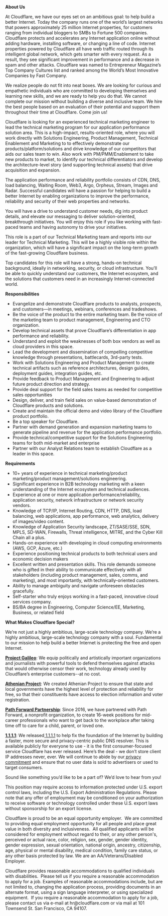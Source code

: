 <div class="content-intro">
	<div><strong>About Us</strong></div>
	<div>
		<p><span style="font-weight: 400;">At Cloudflare, we have our eyes set on an ambitious goal: to help build a better Internet. Today the company runs one of the world’s largest networks that powers approximately 25 million Internet properties, for customers ranging from individual bloggers to SMBs to Fortune 500 companies. Cloudflare protects and accelerates any Internet application online without adding hardware, installing software, or changing a line of code. Internet properties powered by Cloudflare all have web traffic routed through its intelligent global network, which gets smarter with every request. As a result, they see significant improvement in performance and a decrease in spam and other attacks. Cloudflare was named to Entrepreneur Magazine’s Top Company Cultures list and ranked among the World’s Most Innovative Companies by Fast Company.</span><span style="font-weight: 400;">&nbsp;</span></p>
		<p><span style="font-weight: 400;">We realize people do not fit into neat boxes. We are looking for curious and empathetic individuals who are committed to developing themselves and learning new skills, and we are ready to help you do that. We cannot complete our mission without building a diverse and inclusive team. We hire the best people based on an evaluation of their potential and support them throughout their time at Cloudflare. Come join us!&nbsp;</span></p>
	</div>
</div>
<p><span style="font-weight: 400;">Cloudflare is looking for an experienced technical marketing engineer to lead the technical marketing program for our application performance solution area. This is a high-impact, results-oriented role, where you will work directly with Solutions Engineering, Product Management, Technical Enablement and Marketing to to effectively demonstrate our products/platform/solutions and drive knowledge of our competitors that aids our sales team to win. Also work with PM/PMM/Enablement to take new products to market, to identify our technical differentiators and develop the architecture-level story (and supporting technical assets) that drive acquisition and expansion.</span></p>
<p><span style="font-weight: 400;">The application performance and reliability portfolio consists of CDN, DNS, load balancing, Waiting Room, Web3, Argo, Orpheus, Stream, Images and Radar. Successful candidates will have a passion for helping to build a better Internet by enabling organizations to improve the performance, reliability and security of their web properties and networks.&nbsp;</span></p>
<p><span style="font-weight: 400;">You will have a drive to understand customer needs, dig into product details, and elevate our messaging to deliver solution-oriented, breakthrough initiatives. You will enjoy this role if you like working with fast-paced teams and having autonomy to drive your initiatives.&nbsp;</span></p>
<p><span style="font-weight: 400;">This role is a part of our Technical Marketing team and reports into our leader for Technical Marketing. This will be a highly visible role within the organization, which will have a significant impact on the long-term growth of the fast-growing Cloudflare business.</span></p>
<p><span style="font-weight: 400;">Top candidates for this role will have a strong, hands-on technical background, ideally in networking, security, or cloud infrastructure. You’ll be able to quickly understand our customers, the Internet ecosystem, and the solutions that customers need in an increasingly Internet-connected world.</span></p>
<p><strong>Responsibilities</strong><span style="font-weight: 400;"><br></span></p>
<ul>
	<li style="font-weight: 400;"><span style="font-weight: 400;">Evangelize and demonstrate Cloudflare products to analysts, prospects, and customers—in meetings, webinars, conferences and tradeshows.</span></li>
	<li style="font-weight: 400;"><span style="font-weight: 400;">Be the voice of the product to the entire marketing team. Be the voice of the marketing team to product management, Engineering and CTO organization.</span></li>
	<li style="font-weight: 400;"><span style="font-weight: 400;">Develop technical assets that prove Cloudflare’s differentiation in app performance and reliability.&nbsp;</span></li>
	<li style="font-weight: 400;"><span style="font-weight: 400;">Understand and exploit the weaknesses of both box vendors as well as cloud providers in this space.</span></li>
	<li style="font-weight: 400;"><span style="font-weight: 400;">Lead the development and dissemination of compelling competitive knowledge through presentations, battlecards, 3rd-party tests.</span></li>
	<li style="font-weight: 400;"><span style="font-weight: 400;">Work with Solutions Engineering and Product Management to create technical artifacts such as reference architectures, design guides, deployment guides, integration guides, etc.</span></li>
	<li style="font-weight: 400;"><span style="font-weight: 400;">Provide feedback to Product Management and Engineering to adjust future product direction and strategy.</span></li>
	<li style="font-weight: 400;"><span style="font-weight: 400;">Provide deal support for the field sales teams as needed for competitive sales opportunities</span></li>
	<li style="font-weight: 400;"><span style="font-weight: 400;">Design, deliver, and train field sales on value-based demonstration of Cloudflare products and solutions.</span></li>
	<li style="font-weight: 400;"><span style="font-weight: 400;">Create and maintain the official demo and video library of the Cloudflare product portfolio.</span></li>
	<li style="font-weight: 400;"><span style="font-weight: 400;">Be a top speaker for Cloudflare.</span></li>
	<li style="font-weight: 400;"><span style="font-weight: 400;">Partner with demand generation and expansion marketing teams to generate pipeline and revenue for the application performance portfolio.</span></li>
	<li style="font-weight: 400;"><span style="font-weight: 400;">Provide technical/competitive support for the Solutions Engineering teams for both mid-market and enterprise</span></li>
	<li style="font-weight: 400;"><span style="font-weight: 400;">Partner with our Analyst Relations team to establish Cloudflare as a leader in this space.</span></li>
</ul>
<p><strong>Requirements</strong></p>
<ul>
	<li style="font-weight: 400;"><span style="font-weight: 400;">10+ years of experience </span><span style="font-weight: 400;">in technical marketing/product marketing/product management</span><span style="font-weight: 400;">/solutions engineering.</span></li>
	<li style="font-weight: 400;"><span style="font-weight: 400;">Significant experience in B2B technology marketing with a keen understanding of the Internet ecosystem and technical audiences.&nbsp;</span></li>
	<li style="font-weight: 400;"><span style="font-weight: 400;">Experience at one or more application performance/reliability, application security, network infrastructure or network security vendors.&nbsp;</span></li>
	<li style="font-weight: 400;"><span style="font-weight: 400;">Knowledge of TCP/IP, Internet Routing, CDN, HTTP, DNS, load balancing, web applications, app performance, web analytics, delivery of images/video content.&nbsp;</span></li>
	<li style="font-weight: 400;"><span style="font-weight: 400;">Knowledge of Application Security landscape, ZT/SASE/SSE, SDN, MPLS, SD-WAN, Firewalls, Threat intelligence, MITRE, and the Cyber Kill Chain all a plus.</span></li>
	<li style="font-weight: 400;"><span style="font-weight: 400;">Hands-on experience with developing in cloud computing environments (AWS, GCP, Azure, etc.)</span></li>
	<li style="font-weight: 400;"><span style="font-weight: 400;">Experience positioning technical products to both technical users and economic decision makers</span></li>
	<li style="font-weight: 400;"><span style="font-weight: 400;">Excellent written and presentation skills. This role demands someone who is gifted in their ability to communicate effectively with all stakeholders (including product management, sales, comms, and marketing), and most importantly, with technically-oriented customers.</span></li>
	<li style="font-weight: 400;">Ability to manage ambiguity and navigate unforeseen obstacles gracefully.</li>
	<li style="font-weight: 400;">Self-starter who truly enjoys working in a fast-paced, innovative cloud services company.</li>
	<li style="font-weight: 400;">BS/BA degree in Engineering, Computer Science/EE, Marketing, Business, or related field</li>
</ul>
<div class="content-conclusion">
	<p><strong>What Makes Cloudflare Special?</strong></p>
	<p><span style="font-weight: 400;">We’re not just a highly ambitious, large-scale technology company. We’re a highly ambitious, large-scale technology company with a soul. Fundamental to our mission to help build a better Internet is protecting the free and open Internet.</span></p>
	<p><a href="https://blog.cloudflare.com/protecting-free-expression-online/"><strong>Project Galileo</strong></a><span style="font-weight: 400;">: We equip politically and artistically important organizations and journalists with powerful tools to defend themselves against attacks that would otherwise censor their work, technology already used by Cloudflare’s enterprise customers--at no cost.</span></p>
	<p><strong><a href="https://www.cloudflare.com/athenian/">Athenian Project</a></strong><span style="font-weight: 400;">: We created Athenian Project to ensure that state and local governments have the highest level of protection and reliability for free, so that their constituents have access to election information and voter registration.</span></p>
	<p><a href="https://blog.cloudflare.com/tag/path-forward/"><strong>Path Forward Partnership</strong></a><span style="font-weight: 400;">: Since 2016, we have partnered with Path Forward, a nonprofit organization, to create 16-week positions for mid-career professionals who want to get back to the workplace after taking time off to care for a child, parent, or loved one.</span></p>
	<p><a href="https://1.1.1.1/"><strong>1.1.1.1</strong></a><span style="font-weight: 400;">: We released</span><a href="https://1.1.1.1/"> <span style="font-weight: 400;">1.1.1.1</span></a><span style="font-weight: 400;"> to help fix the foundation of the Internet by building a faster, more secure and privacy-centric public DNS resolver. This is available publicly for everyone to use - it is the first consumer-focused service Cloudflare has ever released. Here’s the deal - we don’t store client IP addresses never, ever. We will continue to abide by our</span><a href="https://developers.cloudflare.com/1.1.1.1/privacy/public-dns-resolver"> privacy commitment</a><span style="font-weight: 400;"> and ensure that no user data is sold to advertisers or used to target consumers.</span></p>
	<p><span style="font-weight: 400;">Sound like something you’d like to be a part of? We’d love to hear from you!</span></p>
	<p><span style="font-weight: 400;">This position may require access to information protected under U.S. export control laws, including the U.S. Export Administration Regulations. Please note that any offer of employment may be conditioned on your authorization to receive software or technology controlled under these U.S. export laws without sponsorship for an export license.</span></p>
	<p><span style="font-weight: 400;">Cloudflare is proud to be an equal opportunity employer. &nbsp;We are committed to providing equal employment opportunity for all people and place great value in both diversity and inclusiveness. &nbsp;All qualified applicants will be considered for employment without regard to their, or any other person's, perceived or actual</span> <span style="font-weight: 400;">race, color, religion, sex, gender, gender identity, gender expression, sexual orientation, national origin, ancestry, citizenship, age, physical or mental disability, medical condition, family care status, or any other basis protected by law. </span><span style="font-weight: 400;">We are an AA/Veterans/Disabled Employer.</span></p>
	<p><span style="font-weight: 400;">Cloudflare provides reasonable accommodations to qualified individuals with disabilities. &nbsp;Please tell us if you require a reasonable accommodation to apply for a job. Examples of reasonable accommodations include, but are not limited to, changing the application process, providing documents in an alternate format, using a sign language interpreter, or using specialized equipment. &nbsp;If you require a reasonable accommodation to apply for a job, please contact us via e-mail at </span><span style="font-weight: 400;">hr@cloudflare.com</span><span style="font-weight: 400;"> or via mail at 101 Townsend St. San Francisco, CA 94107.</span></p>
</div>